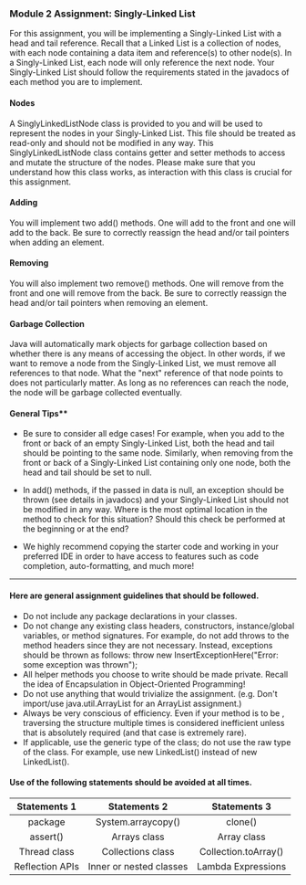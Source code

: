 ### Module 2 Assignment: Singly-Linked List

For this assignment, you will be implementing a Singly-Linked List with a head and tail reference. Recall that a Linked List is a collection of nodes, with each node containing a data item and reference(s) to other node(s). In a Singly-Linked List, each node will only reference the next node. Your Singly-Linked List should follow the requirements stated in the javadocs of each method you are to implement.

#### Nodes
A SinglyLinkedListNode class is provided to you and will be used to represent the nodes in your Singly-Linked List. This file should be treated as read-only and should not be modified in any way. This SinglyLinkedListNode class contains getter and setter methods to access and mutate the structure of the nodes. Please make sure that you understand how this class works, as interaction with this class is crucial for this assignment.

#### Adding
You will implement two add() methods. One will add to the front and one will add to the back. Be sure to correctly reassign the head and/or tail pointers when adding an element.

#### Removing
You will also implement two remove() methods. One will remove from the front and one will remove from the back. Be sure to correctly reassign the head and/or tail pointers when removing an element.

#### Garbage Collection
Java will automatically mark objects for garbage collection based on whether there is any means of accessing the object. In other words, if we want to remove a node from the Singly-Linked List, we must remove all references to that node. What the "next" reference of that node points to does not particularly matter. As long as no references can reach the node, the node will be garbage collected eventually.

#### General Tips**

* Be sure to consider all edge cases! For example, when you add to the front or back of an empty Singly-Linked List, both the head and tail should be pointing to the same node. Similarly, when removing from the front or back of a Singly-Linked List containing only one node, both the head and tail should be set to null.

* In add() methods, if the passed in data is null, an exception should be thrown (see details in javadocs) and your Singly-Linked List should not be modified in any way. Where is the most optimal location in the method to check for this situation? Should this check be performed at the beginning or at the end?

* We highly recommend copying the starter code and working in your preferred IDE in order to have access to features such as code completion, auto-formatting, and much more!

---

#### Here are general assignment guidelines that should be followed.

* Do not include any package declarations in your classes.
* Do not change any existing class headers, constructors, instance/global variables, or method signatures. For example, do not add throws to the method headers since they are not necessary. Instead, exceptions should be thrown as follows: throw new InsertExceptionHere("Error: some exception was thrown");
* All helper methods you choose to write should be made private. Recall the idea of Encapsulation in Object-Oriented Programming!
* Do not use anything that would trivialize the assignment. (e.g. Don't import/use java.util.ArrayList for an ArrayList assignment.)
* Always be very conscious of efficiency. Even if your method is to be , traversing the structure multiple times is considered inefficient unless that is absolutely required (and that case is extremely rare).
* If applicable, use the generic type of the class; do not use the raw type of the class. For example, use new LinkedList<Integer>() instead of new LinkedList().

#### Use of the following statements should be avoided at all times.
| Statements 1 | Statements 2 | Statements 3 |
| :---: | :---: | :---: |
| package | System.arraycopy() | clone() |
| assert() | Arrays class | Array class |
| Thread class | Collections class | Collection.toArray() |
| Reflection APIs  | Inner or nested classes  | Lambda Expressions |
	
